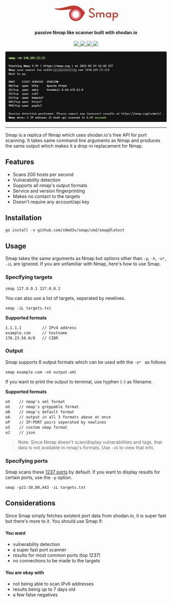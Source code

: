 <h1 align="center">
  <br>
  <a href="https://github.com/s0md3v/smap"><img src="/static/smap-logo.png" alt="Smap logo"></a>
</h1>

<h4 align="center">passive Nmap like scanner built with shodan.io</h4>

<p align="center">
  <a href="https://github.com/s0md3v/Smap/releases">
    <img src="https://img.shields.io/github/release/s0md3v/Smap.svg?label=version">
  </a>
  <a href="https://github.com/s0md3v/Smap/releases">
    <img src="https://img.shields.io/github/downloads/s0md3v/Smap/total">
  </a>
  <a href="https://github.com/s0md3v/SMap/issues?q=is%3Aissue+is%3Aclosed">
      <img src="https://img.shields.io/github/issues-closed-raw/s0md3v/Smap?color=dark-green&label=issues%20fixed">
  </a>
  <a href="https://travis-ci.com/s0md3v/Smap">
      <img src="https://img.shields.io/travis/com/s0md3v/Smap.svg?color=dark-green&label=tests">
  </a>
</p>

<p align="center"><img src="/static/smap-demo.png" alt="Smap demo"></p>

---

Smap is a replica of Nmap which uses shodan.io's free API for port scanning. It takes same command line arguments as Nmap and produces the same output which makes it a drop-in replacament for Nmap.

## Features
- Scans 200 hosts per second
- Vulnerability detection
- Supports all nmap's output formats
- Service and version fingerprinting
- Makes no contact to the targets
- Doesn't require any account/api key

## Installation
```
go install -v github.com/s0md3v/smap/cmd/smap@latest
```

## Usage
Smap takes the same arguments as Nmap but options other than `-p`, `-h`, `-o*`, `-iL` are ignored. If you are unfamiliar with Nmap, here's how to use Smap.

### Specifying targets
```
smap 127.0.0.1 127.0.0.2
```
You can also use a list of targets, seperated by newlines.
```
smap -iL targets.txt
```
**Supported formats**

```
1.1.1.1         // IPv4 address
example.com     // hostname
178.23.56.0/8   // CIDR
```

### Output
Smap supports 6 output formats which can be used with the `-o* ` as follows
```
smap example.com -oX output.xml
```
If you want to print the output to terminal, use hyphen (`-`) as filename.

**Supported formats**
```
oX    // nmap's xml format
oG    // nmap's greppable format
oN    // nmap's default format
oA    // output in all 3 formats above at once
oP    // IP:PORT pairs seperated by newlines
oS    // custom smap format
oJ    // json
```

> Note: Since Nmap doesn't scan/display vulnerabilities and tags, that data is not available in nmap's formats. Use `-oS` to view that info.

### Specifying ports
Smap scans these [1237 ports](https://api.shodan.io/shodan/ports) by default. If you want to display results for certain ports, use the `-p` option.

```
smap -p21-30,80,443 -iL targets.txt
```

## Considerations
Since Smap simply fetches existent port data from shodan.io, it is super fast but there's more to it. You should use Smap if:

#### You want
- vulnerability detection
- a super fast port scanner
- results for most common ports (top 1237)
- no connections to be made to the targets

#### You are okay with
- not being able to scan IPv6 addresses
- results being up to 7 days old
- a few false negatives
